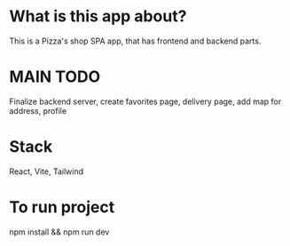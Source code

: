 # What is this app about?
This is a Pizza's shop SPA app, that has frontend and backend parts.

# MAIN TODO
Finalize backend server, create favorites page, delivery page, add map for address, profile

# Stack
React, Vite, Tailwind

# To run project
npm install && npm run dev